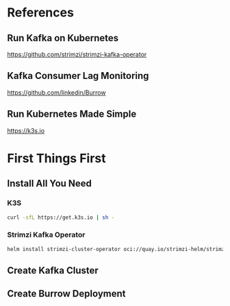 # References

## Run Kafka on Kubernetes
https://github.com/strimzi/strimzi-kafka-operator

## Kafka Consumer Lag Monitoring
https://github.com/linkedin/Burrow

## Run Kubernetes Made Simple
https://k3s.io

# First Things First

## Install All You Need

### K3S

```bash
curl -sfL https://get.k3s.io | sh -
```

### Strimzi Kafka Operator

```bash
helm install strimzi-cluster-operator oci://quay.io/strimzi-helm/strimzi-kafka-operator
```

## Create Kafka Cluster

## Create Burrow Deployment